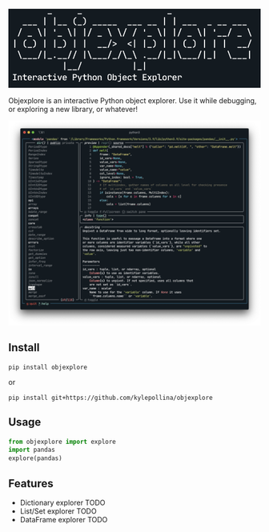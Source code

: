 
![logo](images/logo.png)

Objexplore is an interactive Python object explorer. Use it while debugging, or exploring a new library, or whatever!

![screenshot](images/screenshot.png)


## Install

```
pip install objexplore
```

or

```
pip install git+https://github.com/kylepollina/objexplore
```

## Usage

```python
from objexplore import explore
import pandas
explore(pandas)
```

## Features
- Dictionary explorer TODO
- List/Set explorer TODO
- DataFrame explorer TODO
